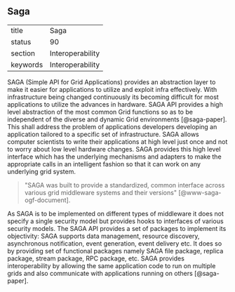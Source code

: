 ## Saga


|          |                  |
| -------- | ---------------- |
| title    | Saga             | 
| status   | 90               |
| section  | Interoperability |
| keywords | Interoperability |



SAGA (Simple API for Grid Applications) provides an abstraction layer
to make it easier for applications to utilize and exploit infra
effectively. With infrastructure being changed continuously its
becoming difficult for most applications to utilize the advances in
hardware. SAGA API provides a high level abstraction of the most
common Grid functions so as to be independent of the diverse and
dynamic Grid environments [@saga-paper]. This shall address the
problem of applications developers developing an application tailored
to a specific set of infrastructure.  SAGA allows computer scientists
to write their applications at high level just once and not to worry
about low level hardware changes. SAGA provides this high level
interface which has the underlying mechanisms and adapters to make the
appropriate calls in an intelligent fashion so that it can work on any
underlying grid system.

> "SAGA was built to provide a standardized, common interface across
> various grid middleware systems and their versions" [@www-saga-ogf-document].


As SAGA is to be implemented on different types of middleware it does
not specify a single security model but provides hooks to interfaces
of various security models. The SAGA API provides a set of packages to
implement its objectivity: SAGA supports data management, resource
discovery, asynchronous notification, event generation, event delivery
etc. It does so by providing set of functional packages namely SAGA
file package, replica package, stream package, RPC package, etc. SAGA
provides interoperability by allowing the same application code to run
on multiple grids and also communicate with applications running on
others [@saga-paper].


